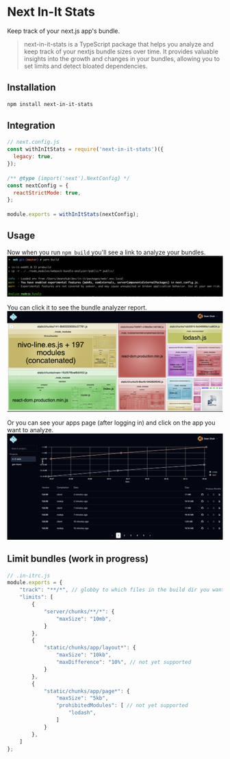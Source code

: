 # Next In-It Stats

Keep track of your next.js app's bundle.

> next-in-it-stats is a TypeScript package that helps you analyze and keep track of your nextjs bundle sizes over time. It provides valuable insights into the growth and changes in your bundles, allowing you to set limits and detect bloated dependencies.

## Installation

```bash
npm install next-in-it-stats
```

## Integration

```js
// next.config.js
const withInItStats = require('next-in-it-stats')({
  legacy: true,
});

/** @type {import('next').NextConfig} */
const nextConfig = {
  reactStrictMode: true,
};

module.exports = withInItStats(nextConfig);
```

## Usage
Now when you run `npm build` you'll see a link to analyze your bundles.
![analyze link](../../images/analyze%20link.png)

You can click it to see the bundle analyzer report.
![bundle analyzer report](../../images/bundle%20analyzer%20report.png)

Or you can see your apps page (after logging in) and click on the app you want to analyze.
![apps page](../../images/apps%20page.png)


## Limit bundles (work in progress)

```js
// .in-itrc.js
module.exports = {
    "track": "**/*", // globby to which files in the build dir you want to track (default)
    "limits": [
        {
            "server/chunks/**/*": {
                "maxSize": "10mb",
            }
        },
        {
            "static/chunks/app/layout*": {
                "maxSize": "10kb",
                "maxDifference": "10%", // not yet supported
            }
        },
        {
            "static/chunks/app/page*": {
                "maxSize": "5kb",
                "prohibitedModules": [ // not yet supported
                    "lodash",
                ]
            }
        },
    ]
};
```
